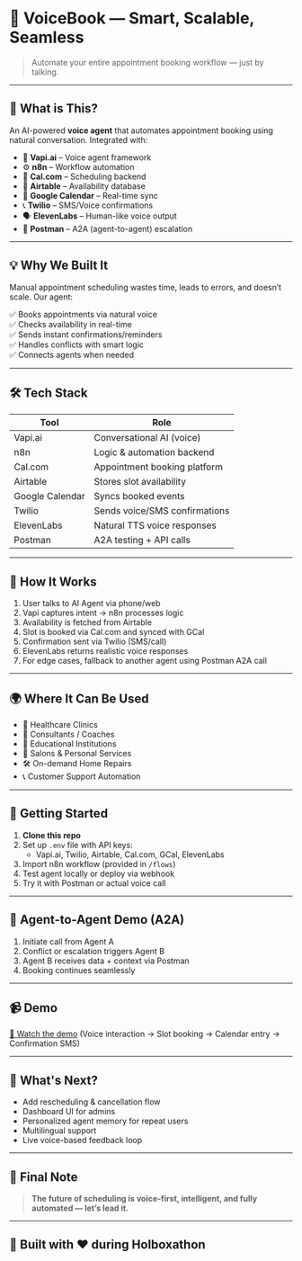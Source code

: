 # 🤖 VoiceBook — Smart, Scalable, Seamless

> Automate your entire appointment booking workflow — just by talking.

---

## 🎯 What is This?

An AI-powered **voice agent** that automates appointment booking using natural conversation. Integrated with:

- 🧠 **Vapi.ai** – Voice agent framework  
- ⚙️ **n8n** – Workflow automation  
- 📅 **Cal.com** – Scheduling backend  
- 🧾 **Airtable** – Availability database  
- 📆 **Google Calendar** – Real-time sync  
- 📞 **Twilio** – SMS/Voice confirmations  
- 🗣️ **ElevenLabs** – Human-like voice output  
- 🔁 **Postman** – A2A (agent-to-agent) escalation

---

## 💡 Why We Built It

Manual appointment scheduling wastes time, leads to errors, and doesn’t scale. Our agent:

✅ Books appointments via natural voice  
✅ Checks availability in real-time  
✅ Sends instant confirmations/reminders  
✅ Handles conflicts with smart logic  
✅ Connects agents when needed  

---

## 🛠️ Tech Stack

| Tool        | Role                         |
|-------------|------------------------------|
| Vapi.ai     | Conversational AI (voice)    |
| n8n         | Logic & automation backend   |
| Cal.com     | Appointment booking platform |
| Airtable    | Stores slot availability     |
| Google Calendar | Syncs booked events     |
| Twilio      | Sends voice/SMS confirmations|
| ElevenLabs  | Natural TTS voice responses  |
| Postman     | A2A testing + API calls      |

---

## 🧪 How It Works

1. User talks to AI Agent via phone/web  
2. Vapi captures intent → n8n processes logic  
3. Availability is fetched from Airtable  
4. Slot is booked via Cal.com and synced with GCal  
5. Confirmation sent via Twilio (SMS/call)  
6. ElevenLabs returns realistic voice responses  
7. For edge cases, fallback to another agent using Postman A2A call

---

## 🌍 Where It Can Be Used

- 🏥 Healthcare Clinics  
- 💼 Consultants / Coaches  
- 🏫 Educational Institutions  
- 💇 Salons & Personal Services  
- 🛠️ On-demand Home Repairs  
- 📞 Customer Support Automation  

---

## 🚀 Getting Started

1. **Clone this repo**
2. Set up `.env` file with API keys:
   - Vapi.ai, Twilio, Airtable, Cal.com, GCal, ElevenLabs
3. Import n8n workflow (provided in `/flows`)
4. Test agent locally or deploy via webhook
5. Try it with Postman or actual voice call

---

## 🔁 Agent-to-Agent Demo (A2A)

1. Initiate call from Agent A  
2. Conflict or escalation triggers Agent B  
3. Agent B receives data + context via Postman  
4. Booking continues seamlessly

---

## 📹 Demo

[🎥 Watch the demo]([https://link-to-your-video.com](https://drive.google.com/drive/folders/1lL3j_7OIB-lgW3nnNcHIM2FF-6CNadnt?usp=share_link))  
(Voice interaction → Slot booking → Calendar entry → Confirmation SMS)

---

## 📌 What's Next?

- Add rescheduling & cancellation flow  
- Dashboard UI for admins  
- Personalized agent memory for repeat users  
- Multilingual support  
- Live voice-based feedback loop

---

## 💬 Final Note

> **The future of scheduling is voice-first, intelligent, and fully automated — let’s lead it.**

---

## 🧠 Built with ❤️ during Holboxathon
